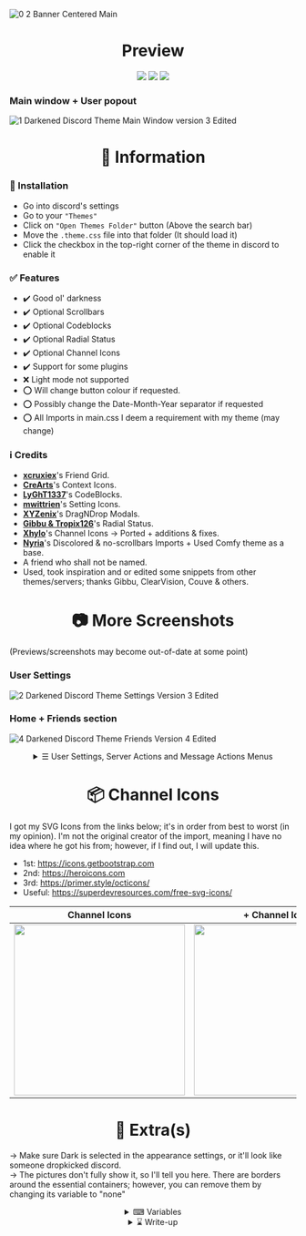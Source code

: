 ![0 2 Banner Centered Main](https://user-images.githubusercontent.com/78914154/157298545-a87dedea-61ce-4221-b78d-84d58123388b.gif)

<h1 align="center">Preview</h1>
<p align="center">
        <img src="https://img.shields.io/github/license/misspent/Darkened?color=green&label=License%3A&style=for-the-badge" /></a>
        <img src="https://img.shields.io/github/issues/misspent/Darkened?label=Issues%3A&style=for-the-badge" /></a>
        <img src="https://img.shields.io/github/issues-pr/misspent/Darkened?label=Pull%20Requests%3A&style=for-the-badge" /></a>
</p>

### Main window + User popout
![1  Darkened Discord Theme Main Window version 3  Edited](https://user-images.githubusercontent.com/78914154/157456517-99410bc6-ff1a-45e1-b55a-6c2401fcdced.png)

<h1 align="center">📌 Information</h1>

### 📢 Installation
- Go into discord's settings
- Go to your `"Themes"`
- Click on `"Open Themes Folder"` button (Above the search bar)
- Move the `.theme.css` file into that folder (It should load it)
- Click the checkbox in the top-right corner of the theme in discord to enable it
### ✅ Features
* ✔️ Good ol' darkness
* ✔️ Optional Scrollbars
* ✔️ Optional Codeblocks
* ✔️ Optional Radial Status
* ✔️ Optional Channel Icons
* ✔️ Support for some plugins
* ❌ Light mode not supported
* ⭕ Will change button colour if requested.
* ⭕ Possibly change the Date-Month-Year separator if requested
* ⭕ All Imports in main.css I deem a requirement with my theme (may change)
### ℹ️ Credits
* **[xcruxiex](https://github.com/xcruxiex)**'s Friend Grid.
* **[CreArts](https://github.com/CreArts-Community)**'s Context Icons.
* **[LyGhT1337](https://github.com/LyGhT1337)**'s CodeBlocks.
* **[mwittrien](https://github.com/mwittrien)**'s Setting Icons.
* **[XYZenix](https://github.com/XYZenix)**'s DragNDrop Modals.
* **[Gibbu & Tropix126](https://github.com/DiscordStyles)**'s Radial Status.
* **[Xhylo](https://github.com/Xhylo/ChannelIcons)**'s Channel Icons -> Ported + additions & fixes.
* **[Nyria](https://github.com/NYRI4)**'s Discolored & no-scrollbars Imports + Used Comfy theme as a base.
* A friend who shall not be named.
* Used, took inspiration and or edited some snippets from other themes/servers; thanks Gibbu, ClearVision, Couve & others. 

<h1 align="center", margin= "0">📷 More Screenshots</h1>

(Previews/screenshots may become out-of-date at some point)
### User Settings
![2  Darkened Discord Theme Settings Version 3  Edited](https://user-images.githubusercontent.com/78914154/157456598-6bf81d10-398d-45e6-b85f-2758c368b2ac.png)

### Home + Friends section
![4  Darkened Discord Theme Friends Version 4  Edited](https://user-images.githubusercontent.com/78914154/157456612-56c42085-6a3f-42e4-84f9-53db0c8ee0e1.png)


<details>
  <summary align="center">☰ User Settings, Server Actions and Message Actions Menus</summary>
  <br>

| User Settings Menu | Server Actions Menu | Message Actions Menu |
| :---------: | :---------: | :---------: |
| <img width=300 src="https://user-images.githubusercontent.com/78914154/157084219-f549d866-dbe3-4bed-abd8-8fd15b9f0031.gif"></img>  | <img width=300 src="https://user-images.githubusercontent.com/78914154/157084265-cd1ed748-64cd-41dd-9b7d-0e3b619002a0.gif"></img>  | <img width=300 src="https://user-images.githubusercontent.com/78914154/157084308-4f320b91-5004-44b7-9fd3-4d8726188048.gif"></img>  |

</details>

<h1 align="center">📦 Channel Icons</h1>

I got my SVG Icons from the links below; it's in order from best to worst (in my opinion). I'm not the original creator of the import, meaning I have no idea where he got his from; however, if I find out, I will update this.
* 1st: https://icons.getbootstrap.com
* 2nd: https://heroicons.com
* 3rd: https://primer.style/octicons/
* Useful: https://superdevresources.com/free-svg-icons/

| Channel Icons | + Channel Icons | ++ Channel Icons |
| :---------: | :---------: | :---------: |
| <img width=300 src="https://user-images.githubusercontent.com/78914154/156762493-2becb9ee-c980-4fc8-b4b0-8667bab82151.png"></img>  | <img width=300 src="https://user-images.githubusercontent.com/78914154/156760708-4b77f747-8ef2-402b-8ecb-33409478a516.png"></img>  | <img width=300 src="https://user-images.githubusercontent.com/78914154/156760827-a29306c5-738e-4beb-b805-8b5c3b102888.png"></img>  |

<h1 align="center">📜 Extra(s)</h1>

→ Make sure Dark is selected in the appearance settings, or it'll look like someone dropkicked discord.  
→ The pictures don't fully show it, so I'll tell you here. There are borders around the essential containers; however, you can remove them by changing its variable to "none"

<details>
  <summary align="center">⌨ Variables</summary>
  <br>
        
```css
\==================================================================================\
\                                 Optional Variables                               \
\==================================================================================\
*/

:root {
  /* -- Others settings -- */

  /* Roundness of the fun stuff */
  --avatar-radius: 0px; /* Avatar roundness | Radial Status roundness */
  --status-radius: 8px; /* Status roundness */
  --server-radius: 0px; /* Server icons, borders, images and other containers roundness */
  --role-circle: 5px; /* Circles next to role names (Size not roundness) */

  /* Home Icon Image */
  --Home-Image-Icon: url("https://i.ibb.co/k4mXsGW/Mary-Shaw.png"); /* Default: https://i.ibb.co/k4mXsGW/Mary-Shaw.png | Free Upload Site: https://imgbb.com */

  /* Mention color */
  --mention-color: #0fffff; /* Default: #0fffff */
  --unread-color: rgb(0, 195, 209); /* Default: rgb(0, 195, 209) */
  --accent: 0, 195, 209; /* This works in conjunction with "--unread-color" | Default: 0, 195, 209 */

  /* Mention color in chat */
  --mention-color-bar: #00b0f4; /* Default: #00b0f4 */
  --mention-color-background: #00b0f41f; /* Default: #00b0f41f */
  --mention-color-hover: #00b0f41f; /* Default: #00b0f41f */

  /* Spotify plugin seek bar */
  --spotify-color: #1edc62; /* Default: #1edc62 */

  /* Tooltips */
  --tooltips: block; /* Set it to "none" if you don't want it | Default: block */

  /* Other */
  --roleslist-columns: 3; /* Amount of columns for roles in popout | Default: 3 */
  --dark: #151515; /* Codeblocks Import | Default: #151515 */

  /* Toggleable variables */
  --Discord-Watermark: flex; /* flex = ON, none = OFF */
  --Chat-GIF-Button: none; /* flex = ON, none = OFF */
  --Chat-Gift-Button: none; /* flex = ON, none = OFF */
  --Chat-Sticker-Button: none; /* flex = ON, none = OFF */
  --Home-Nitro-Channel: flex; /* flex = ON, none = OFF */
  --Home-Discovery-Channel: flex; /* flex = ON, none = OFF */
  --Context-Menu-Emoji-Toolbar: none; /* flex = ON, none = OFF */
  --Text-Channels-Capital-Letter: capitalize; /* capitalize, none */

  /* Radial Status */
  --rs-small-spacing: 0px;
  --rs-medium-spacing: 0px;
  --rs-large-spacing: 0px;
  --rs-small-width: 1.5px;
  --rs-medium-width: 1.5px;
  --rs-large-width: 1.5px;
  --rs-avatar-shape: var(--avatar-radius);
  --rs-online-color: #43b581;
  --rs-idle-color: #faa61a;
  --rs-dnd-color: #f04747;
  --rs-offline-color: #636b75;
  --rs-streaming-color: #643da7;
  --rs-invisible-color: #747f8d;
  --rs-phone-color: var(--rs-online-color);
  --rs-phone-visible: block;
  --rs-version: "2.0.6";
}
```
</details>

<details>
  <summary align="center">⌛ Write-up</summary>
  <br>

> ========================================================================  
**This is my first discord theme. I’m still "new" to all this CSS stuff; I only jumped into it late 2021 and have slowly been updating my theme over the past few months. I gradually got more comfortable with CSS and updated + fixed my theme for public use/testing. Nyria's themes gave me a lot of inspiration, and you'll 100% see what I mean if you use this.**  
========================================================================  
> **The people in the screenshots are not me, and I've blurred stuff as I don't want friends to get spammed and or added. moreover, I'd prefer it if people didn't know what server(s) I'm in for obvious reasons, and I'm a relatively private person cause I am clapped.**  
========================================================================  
> **I'll update this as often as I can; however, I do not use the canary version of discord, nor am I some mastermind that can instantly fix/add stuff, so the updates may take a while to push if they change containers etc. on that note, I hope you enjoy the theme, and if you encounter any issues, bugs or want me to attempt to add support for a plugin you use, please tell me. Trying to learn basic CSS to the best of my ability.**  
========================================================================  

</details>

